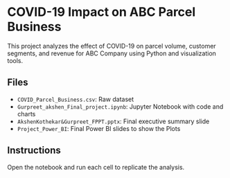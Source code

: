 # COVID-19 Impact on ABC Parcel Business

This project analyzes the effect of COVID-19 on parcel volume, customer segments, and revenue for ABC Company using Python and visualization tools.

## Files
- `COVID_Parcel_Business.csv`: Raw dataset
- `Gurpreet_akshen_Final_project.ipynb`: Jupyter Notebook with code and charts
- `AkshenKothekar&Gurpreet_FPPT.pptx`: Final executive summary slide
- `Project_Power_BI`: Final Power BI slides to show the Plots

## Instructions
Open the notebook and run each cell to replicate the analysis.
